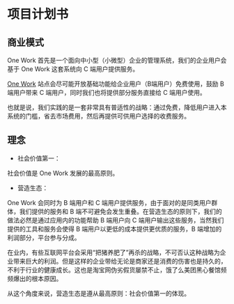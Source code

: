 # 项目计划书



## 商业模式

One Work 首先是一个面向中小型（小微型）企业的管理系统，我们的企业用户会基于 One Work 这套系统向 C 端用户提供服务。

[One Work](https://one.work) 站点会尽可能开放基础功能给企业用户（B端用户）免费使用，鼓励 B 端用户带来 C 端用户，同时我们也将提供部分服务直接给 C 端用户使用。

也就是说，我们实践的是一套非常具有普适性的战略：通过免费，降低用户进入本系统的门槛，省去市场费用，然后再提供可供用户选择的收费服务。


## 理念

* 社会价值第一：

社会价值是 One Work 发展的最高原则。

* 营造生态：

One Work 会同时为 B 端用户和 C 端用户提供服务，由于面对的是同类用户群体，我们提供的服务和 B 端不可避免会发生重叠。在营造生态的原则下，我们的做法必然是通过应用内的功能帮助 B 端用户向 C 端用户输出这些服务，当然我们提供的工具和服务会使得 B 端用户以更低的成本提供更优质的服务，B 端增加的利润部分，平台参与分成。

在业内，有些互联网平台会采用“把猪养肥了”再杀的战略，不可否认这种战略为企业带来巨大的利润。但是这样的企业带给无论是商家还是消费的伤害也是持久的，不利于行业的健康成长。这也是淘宝网伪劣假货屡禁不止，饿了么美团黑心餐馆频频爆出的根本原因。

从这个角度来说，营造生态是遵从最高原则：社会价值第一的体现。

